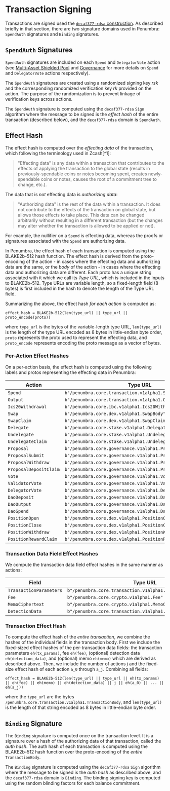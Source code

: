 # Transaction Signing

Transactions are signed used the [`decaf377-rdsa` construction](../crypto/decaf377-rdas.md). As described briefly in that section, there are two signature domains used in Penumbra: `SpendAuth` signatures and `Binding` signatures.

## `SpendAuth` Signatures

`SpendAuth` signatures are included on each `Spend` and `DelegatorVote` action
(see [Multi-Asset Shielded Pool](../shielded_pool.md) and [Governance](../governance.md)
for more details on `Spend` and `DelegatorVote` actions respectively). 

The `SpendAuth` signatures are created using a randomized signing key $rsk$ and the corresponding randomized verification key $rk$ provided on the action. The purpose of the randomization is to prevent linkage of verification keys across actions. 

The `SpendAuth` signature is computed using the `decaf377-rdsa` `Sign` algorithm
where the message to be signed is the *effect hash* of the entire transaction
(described below), and the `decaf377-rdsa` domain is `SpendAuth`.

## Effect Hash

The effect hash is computed over the *effecting data* of the transaction, which following
the terminology used in Zcash[^1]:

> "Effecting data" is any data within a transaction that contributes to the effects of applying the transaction to the global state (results in previously-spendable coins or notes becoming spent, creates newly-spendable coins or notes, causes the root of a commitment tree to change, etc.).

The data that is _not_ effecting data is *authorizing data*:

>"Authorizing data" is the rest of the data within a transaction. It does not contribute to the effects of the transaction on global state, but allows those effects to take place. This data can be changed arbitrarily without resulting in a different transaction (but the changes may alter whether the transaction is allowed to be applied or not).

For example, the nullifier on a `Spend` is effecting data, whereas the
proofs or signatures associated with the `Spend` are authorizing data.

In Penumbra, the effect hash of each transaction is computed using the BLAKE2b-512
hash function. The effect hash is derived from the proto-encoding of the action - in
cases where the effecting data and authorizing data are the same, or the *body*
of the action - in cases where the effecting data and authorizing data are different.
Each proto has a unique string associated with it which we call its *Type URL*,
which is included in the inputs to BLAKE2b-512.
Type URLs are variable length, so a fixed-length field (8 bytes) is first included
in the hash to denote the length of the Type URL field.

Summarizing the above, the effect hash _for each action_ is computed as:

```
effect_hash = BLAKE2b-512(len(type_url) || type_url || proto_encode(proto))
```

where `type_url` is the bytes of the variable-length type URL, `len(type_url)` is the length of the type URL encoded as 8
bytes in little-endian byte order, `proto` represents the proto used to represent
the effecting data, and `proto_encode` represents encoding the proto message as
a vector of bytes.

### Per-Action Effect Hashes

On a per-action basis, the effect hash is computed using the following labels and
protos representing the effecting data in Penumbra:

| Action | Type URL  | Proto  |
|---|---|---|
| `Spend` | `b"/penumbra.core.transaction.v1alpha1.SpendBody"` | `SpendBody`  |
| `Output` | `b"/penumbra.core.transaction.v1alpha1.OutputBody"` | `OutputBody` |
| `Ics20Withdrawal`  | `b"/penumbra.core.ibc.v1alpha1.Ics20Withdrawal"`  | `Ics20Withdrawal` |
| `Swap`  | `b"/penumbra.core.dex.v1alpha1.SwapBody"`  | `SwapBody` |
| `SwapClaim`  | `b"/penumbra.core.dex.v1alpha1.SwapClaimBody"`  | `SwapClaimBody` |
| `Delegate`  | `b"/penumbra.core.stake.v1alpha1.Delegate"`  | `Delegate` |
| `Undelegate`  | `b"/penumbra.core.stake.v1alpha1.Undelegate"`  | `Undelegate` |
| `UndelegateClaim`  | `b"/penumbra.core.stake.v1alpha1.UndelegateClaimBody"`  | `UndelegateClaimBody` |
| `Proposal`  | `b"/penumbra.core.governance.v1alpha1.Proposal"`  | `Proposal` |
| `ProposalSubmit`  | `b"/penumbra.core.governance.v1alpha1.ProposalSubmit"`  | `ProposalSubmit` |
| `ProposalWithdraw`  | `b"/penumbra.core.governance.v1alpha1.ProposalWithdraw"`  | `ProposalWithdraw` |
| `ProposalDepositClaim`  | `b"/penumbra.core.governance.v1alpha1.ProposalDepositClaim"`   | `ProposalDepositClaim` |
| `Vote`  | `b"/penumbra.core.governance.v1alpha1.Vote"`  | `Vote` |
| `ValidatorVote`  | `b"/penumbra.core.governance.v1alpha1.ValidatorVoteBody"`  | `ValidatorVoteBody` |
| `DelegatorVote`  | `b"/penumbra.core.governance.v1alpha1.DelegatorVoteBody"`  | `DelegatorVoteBody` |
| `DaoDeposit`  | `b"/penumbra.core.governance.v1alpha1.DaoDepositt"`  | `DaoDeposit` |
| `DaoOutput`  | `b"/penumbra.core.governance.v1alpha1.DaoOutput"`  | `DaoOutput` |
| `DaoSpend`  | `b"/penumbra.core.governance.v1alpha1.DaoSpend"`  | `DaoSpend` |
| `PositionOpen`  | `b"/penumbra.core.dex.v1alpha1.PositionOpen"`  | `PositionOpen` |
| `PositionClose`  | `b"/penumbra.core.dex.v1alpha1.PositionClose"`  | `PositionClose` |
| `PositionWithdraw`  | `b"/penumbra.core.dex.v1alpha1.PositionWithdraw"`  | `PositionWithdraw` |
| `PositionRewardClaim`  | `b"/penumbra.core.dex.v1alpha1.PositionRewardClaim"`  | `PositionRewardClaim` |

### Transaction Data Field Effect Hashes

We compute the transaction data field effect hashes in the same manner as actions:

| Field | Type URL  | Proto  |
|---|---|---|
| `TransactionParameters` | `b"/penumbra.core.transaction.v1alpha1.TransactionParameters"` | `TransactionParameters`  |
| `Fee` | `b"/penumbra.core.crypto.v1alpha1.Fee"` | `Fee` |
| `MemoCiphertext` | `b"/penumbra.core.crypto.v1alpha1.MemoCiphertext"` | `MemoCiphertext`
| `DetectionData` | `b"/penumbra.core.transaction.v1alpha1.DetectionData"` | `DetectionData`

### Transaction Effect Hash

To compute the effect hash of the _entire transaction_, we combine the hashes of the individual fields in the transaction body. First we include the fixed-sized effect hashes of the per-transaction data fields: the transaction parameters `eh(tx_params)`, fee `eh(fee)`, (optional) detection data `eh(detection_data)`, and (optional) memo `eh(memo)` which are derived as described above. Then, we include the number of actions $j$ and the fixed-size effect hash of each action `a_0` through `a_j`. Combining all fields:

```
effect_hash = BLAKE2b-512(len(type_url) || type_url || eh(tx_params) || eh(fee) || eh(memo) || eh(detection_data) || j || eh(a_0) || ... || eh(a_j))
```

where the `type_url` are the bytes `/penumbra.core.transaction.v1alpha1.TransactionBody`,
and `len(type_url)` is the length of that string encoded as 8 bytes in little-endian byte order.

## `Binding` Signature

The `Binding` signature is computed once on the transaction level.
It is a signature over a hash of the authorizing data of that transaction, called the *auth hash*. The auth hash of each transaction is computed using the BLAKE2b-512 hash function over the proto-encoding of the _entire_ `TransactionBody`.

The `Binding` signature is computed using the `decaf377-rdsa` `Sign` algorithm
where the message to be signed is the *auth hash* as described above, and the
`decaf377-rdsa` domain is `Binding`. The binding signing key is computed using the random blinding factors for each balance commitment.

[1]: https://github.com/zcash/zips/issues/651
